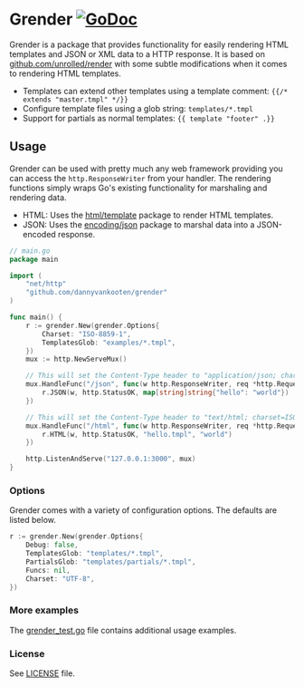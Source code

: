# Grender [![GoDoc](http://godoc.org/github.com/dannyvankooten/grender?status.svg)](http://godoc.org/github.com/dannyvankooten/grender)

Grender is a package that provides functionality for easily rendering HTML templates and JSON or XML data to a HTTP response. It is based on [github.com/unrolled/render](https://github.com/unrolled/render) with some subtle modifications when it comes to rendering HTML templates.

- Templates can extend other templates using a template comment: `{{/* extends "master.tmpl" */}}`
- Configure template files using a glob string: `templates/*.tmpl`
- Support for partials as normal templates: `{{ template "footer" .}}`

## Usage
Grender can be used with pretty much any web framework providing you can access the `http.ResponseWriter` from your handler. The rendering functions simply wraps Go's existing functionality for marshaling and rendering data.

- HTML: Uses the [html/template](http://golang.org/pkg/html/template/) package to render HTML templates.
- JSON: Uses the [encoding/json](http://golang.org/pkg/encoding/json/) package to marshal data into a JSON-encoded response.

```go
// main.go
package main

import (
    "net/http"
    "github.com/dannyvankooten/grender"  
)

func main() {
    r := grender.New(grender.Options{
        Charset: "ISO-8859-1",
        TemplatesGlob: "examples/*.tmpl",
    })
    mux := http.NewServeMux()

    // This will set the Content-Type header to "application/json; charset=ISO-8859-1".
    mux.HandleFunc("/json", func(w http.ResponseWriter, req *http.Request) {
        r.JSON(w, http.StatusOK, map[string]string{"hello": "world"})
    })

    // This will set the Content-Type header to "text/html; charset=ISO-8859-1".
    mux.HandleFunc("/html", func(w http.ResponseWriter, req *http.Request) {
        r.HTML(w, http.StatusOK, "hello.tmpl", "world")
    })

    http.ListenAndServe("127.0.0.1:3000", mux)
}
```

### Options

Grender comes with a variety of configuration options. The defaults are listed below.

```go
r := grender.New(grender.Options{
    Debug: false,
    TemplatesGlob: "templates/*.tmpl",
    PartialsGlob: "templates/partials/*.tmpl",
    Funcs: nil,
    Charset: "UTF-8",
})
```

### More examples

The [grender_test.go](grender_test.go) file contains additional usage examples.

### License

See [LICENSE](LICENSE) file.
